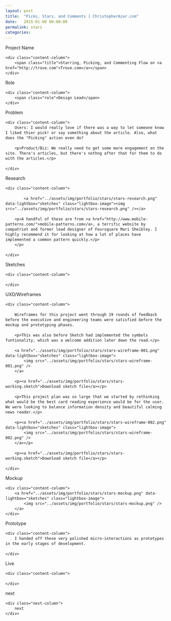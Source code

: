 ```yaml
---
layout: post
title:  "Picks, Stars, and Comments | ChristopherAzar.com"
date:   2015-01-08 00:00:00
permalink: stars
categories:
---
```


<!-- Begin Hero Row -->
<div class="hero row trove-stars-hero">
</div>

<!-- Begin Title Row -->
<div class="row title">
    <div class="label-column">
        <div>Project Name</div>
    </div>

    <div class="content-column">
        <span class="title">Starring, Picking, and Commenting Flow on <a href="http://trove.com">Trove.com</a></span>
    </div>
</div>

<!-- Begin Role Row -->
<div class="row role">
    <div class="label-column">
        <div>Role</div>
    </div>

    <div class="content-column">
        <span class="role">Design Lead</span>
    </div>
</div>



<!-- Begin Problem Row -->
<div class="row problem">
    <div class="label-column">
        Problem
    </div>

    <div class="content-column">
        Users: I would really love if there was a way to let someone know I liked thier pick! or say something about the article. Also, what does the "Picking" action even do?

        <p>Product/Biz: We really need to get some more engagement on the site. There's articles, but there's nothng after that for them to do with the articles.</p>

    </div>
</div>

<!-- Begin Research Row -->
<div class="row research">
    <div class="label-column">
        Research
    </div>

    <div class="content-column">

            <a href="../assets/img/portfolio/stars/stars-research.png" data-lightbox="sketches" class="lightbox-image"><img src="../assets/img/portfolio/stars/stars-research.png" /></a>

        <p>A handful of these are from <a href="http://www.mobile-patterns.com/">mobile-patterns.com</a>, a terrific website by compatriot and former lead designer of Foursquare Mari Sheibley. I highly recommend it for looking at how a lot of places have implemented a common pattern quickly.</p>
        </p>

    </div>
</div>

<!-- Begin Sketches Row -->
<div class="row sketches">
    <div class="label-column">
        Sketches
    </div>

    <div class="content-column">

    </div>
</div>

<!-- Begin UX row -->
<div class="row Rx">
    <div class="label-column">
        UXD/Wireframes
    </div>

    <div class="content-column">

        Wireframes for this project went through 19 rounds of feedback before the executive and engineering teams were satisfied before the mockup and prototyping phases.

        <p>This was also before Sketch had implemented the symbols funtionality, which was a welcome addition later down the road.</p>

        <a href="../assets/img/portfolio/stars/stars-wireframe-001.png" data-lightbox="sketches" class="lightbox-image">
            <img src="../assets/img/portfolio/stars/stars-wireframe-001.png" />
        </a>

        <p><a href="../assets/img/portfolio/stars/stars-working.sketch">Download sketch file</a></p>

        <p>This project plan was so large that we started by rethinking what would be the best card reading experience would be for the user. We were looking to balance information density and beautiful calming news reader.</p>

        <p><a href="../assets/img/portfolio/stars/stars-wireframe-002.png" data-lightbox="sketches" class="lightbox-image">
            <img src="../assets/img/portfolio/stars/stars-wireframe-002.png" />
        </a></p>

        <p><a href="../assets/img/portfolio/stars/stars-working.sketch">Download sketch file</a></p>

    </div>
</div>

<!-- Begin Mockup Row -->
<div class="row mockup">
    <div class="label-column">
        Mockup
    </div>

    <div class="content-column">
        <a href="../assets/img/portfolio/stars/stars-mockup.png" data-lightbox="sketches" class="lightbox-image">
            <img src="../assets/img/portfolio/stars/stars-mockup.png" />
        </a>
    </div>
</div>


<!-- Begin Prototype Row -->
<div class="row prototype">
    <div class="label-column">
        Prototype
    </div>

    <div class="content-column">
        I handed off these very polished micro-interactions as prototypes in the early stages of development.

    </div>
</div>

<!-- Begin Live Row -->
<div class="row live">
    <div class="label-column">
        Live
    </div>

    <div class="content-column">

    </div>
</div>

<!-- Begin Next Row -->
<div class="row next">
    <div class="next-column">
        next
    </div>

    <div class="next-column">
        next
    </div>
</div>
